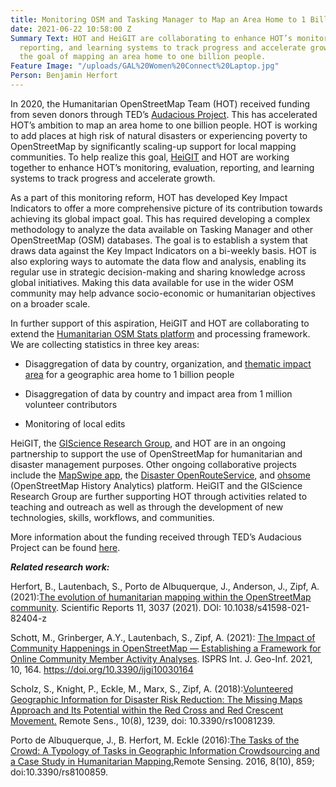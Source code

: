 ```yaml
---
title: Monitoring OSM and Tasking Manager to Map an Area Home to 1 Billion
date: 2021-06-22 10:58:00 Z
Summary Text: HOT and HeiGIT are collaborating to enhance HOT’s monitoring, evaluation,
  reporting, and learning systems to track progress and accelerate growth towards
  the goal of mapping an area home to one billion people.
Feature Image: "/uploads/GAL%20Women%20Connect%20Laptop.jpg"
Person: Benjamin Herfort
---
```


In 2020, the Humanitarian OpenStreetMap Team (HOT) received funding from seven donors through TED’s [Audacious Project](https://audaciousproject.org/). This has accelerated HOT’s ambition to map an area home to one billion people. HOT is working to add places at high risk of natural disasters or experiencing poverty to OpenStreetMap by significantly scaling-up support for local mapping communities. To help realize this goal, [HeiGIT](https://heigit.org/) and HOT are working together to enhance HOT’s monitoring, evaluation, reporting, and learning systems to track progress and accelerate growth.

As a part of this monitoring reform, HOT has developed Key Impact Indicators to offer a more comprehensive picture of its contribution towards achieving its global impact goal. This has required developing a complex methodology to analyze the data available on Tasking Manager and other OpenStreetMap (OSM) databases. The goal is to establish a system that draws data against the Key Impact Indicators on a bi-weekly basis. HOT is also exploring ways to automate the data flow and analysis, enabling its regular use in strategic decision-making and sharing knowledge across global initiatives. Making this data available for use in the wider OSM community may help advance socio-economic or humanitarian objectives on a broader scale.

In further support of this aspiration, HeiGIT and HOT are collaborating to extend the [Humanitarian OSM Stats platform](https://humstats.heigit.org/) and processing framework. We are collecting statistics in three key areas:

* Disaggregation of data by country, organization, and [thematic impact area](https://www.hotosm.org/our-work) for a geographic area home to 1 billion people

* Disaggregation of data by country and impact area from 1 million volunteer contributors

* Monitoring of local edits

HeiGIT, the [GIScience Research Group](https://www.geog.uni-heidelberg.de/gis/index_en.html), and HOT are in an ongoing partnership to support the use of OpenStreetMap for humanitarian and disaster management purposes. Other ongoing collaborative projects include the [MapSwipe app](https://mapswipe.org/en/index.html), the [Disaster OpenRouteService](https://disaster.openrouteservice.org), and [ohsome](https://heigit.org/big-spatial-data-analytics-en/ohsome/) (OpenStreetMap History Analytics) platform. HeiGIT and the GIScience Research Group are further supporting HOT through activities related to teaching and outreach as well as through the development of new technologies, skills, workflows, and communities.

More information about the funding received through TED’s Audacious Project can be found [here](https://www.hotosm.org/audacious-faq).

***Related research work:***

Herfort, B., Lautenbach, S., Porto de Albuquerque, J., Anderson, J., Zipf, A. (2021):[The evolution of humanitarian mapping within the OpenStreetMap community](https://www.nature.com/articles/s41598-021-82404-z). Scientific Reports 11, 3037 (2021). DOI: 10.1038/s41598-021-82404-z

Schott, M., Grinberger, A.Y., Lautenbach, S., Zipf, A. (2021): [The Impact of Community Happenings in OpenStreetMap — Establishing a Framework for Online Community Member Activity Analyses](https://www.mdpi.com/2220-9964/10/3/164). ISPRS Int. J. Geo-Inf. 2021, 10, 164. https://doi.org/10.3390/ijgi10030164

Scholz, S., Knight, P., Eckle, M., Marx, S., Zipf, A. (2018):[Volunteered Geographic Information for Disaster Risk Reduction: The Missing Maps Approach and Its Potential within the Red Cross and Red Crescent Movement.](http://www.mdpi.com/2072-4292/10/8/1239) Remote Sens., 10(8), 1239, doi: 10.3390/rs10081239.

Porto de Albuquerque, J., B. Herfort, M. Eckle (2016):[The Tasks of the Crowd: A Typology of Tasks in Geographic Information Crowdsourcing and a Case Study in Humanitarian Mapping.](http://www.mdpi.com/2072-4292/8/10/859/)Remote Sensing. 2016, 8(10), 859; doi:10.3390/rs8100859.